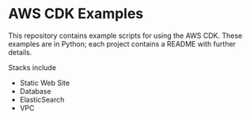 # AWS CDK Examples

This repository contains example scripts for using the AWS CDK.  These examples are in Python; each project contains a README with further details.

Stacks include

* Static Web Site
* Database
* ElasticSearch
* VPC
